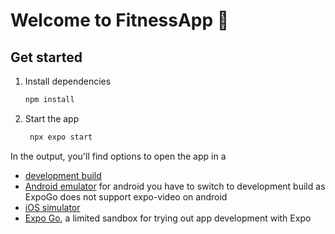 # Welcome to FitnessApp 👋

## Get started

1. Install dependencies

   ```bash
   npm install
   ```

2. Start the app

   ```bash
    npx expo start
   ```

In the output, you'll find options to open the app in a

- [development build](https://docs.expo.dev/develop/development-builds/introduction/)
- [Android emulator](https://docs.expo.dev/workflow/android-studio-emulator/) for android you have to switch to development build as ExpoGo does not support expo-video on android
- [iOS simulator](https://docs.expo.dev/workflow/ios-simulator/)
- [Expo Go](https://expo.dev/go), a limited sandbox for trying out app development with Expo

